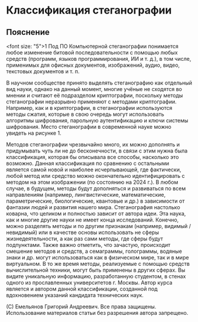 <h1>Классификация стеганографии</h1>

<h2>Пояснение</h2>

<font size: "5">1</font> Под ПО Компьютерной стеганографии понимается любое изменение битовой последовательности с помощью любых средств (программ, языков программирования, ИИ и т. д.), в том числе, применимых для офисных документов, изображений, аудио, видео, текстовых документов и т. п.

В научном сообществе принято выделять стеганографию как отдельный вид науки, однако на данный момент, многие учёные не сходятся во мнении и считают её подразделом криптографии, поскольку методы стеганографии неразрывно применяют с методами криптографии. Например, как и в криптографии, в стеганографии используются методы сжатия, которые в свою очередь могут использовать алгоритмы шифрования, парольную аутентификацию и ключи системы шифрования. Место стеганографии в современной науке можно увидеть на рисунке 1.

Методов стеганографии чрезвычайно много, их можно дополнять и придумывать чуть ли не до бесконечности, в связи с этим нужна была классификация, которая бы описывала все способы, насколько это возможно. Данная классификация по сравнению с остальными является самой новой и наиболее исчерпывающей, где фактически, любой метод или средство можно окончательно идентифицировать с методом на этом изображении (по состоянию на 2024 г.). В любом случае, в будущем, методы будут дополняться и развиваться по всем направлениям (например, лингвистические, математические, параметрические, биологические, квантовые и др.) в зависимости от фантазии людей и развития нашего мира. Стеганография настолько коварна, что целиком и полностью зависит от автора идеи. Эта наука, как и многие другие науки не имеет конца исследований. Конечно, можно разделять методы и по другим признакам (например, видимый / невидимый) или в качестве основы использовать не сферы жизнедеятельности, а как раз сами методы, где сферы будут подпунктами. Также важно отметить, что зачастую, происходит смешение методов и средств, а семаграммы, голограммы, водяные знаки и др. могут использоваться как в физическом мире, так и в мире виртуальном. В то же время методы, реализуемые с помощью средств вычислительной техники, могут быть применены в других сферах. Вы видите уникальную информацию, разработанную студентом, в стенах одного из прославленных университетов г. Москвы. Автор курса является и автором данной классификации, созданной под вдохновением указаний кандидата технических наук.

(С) Емельянов Григорий Андреевич. Все права защищены. Использование материалов статьи без разрешения автора запрещено.
